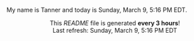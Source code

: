 My name is Tanner and today is Sunday, March 9, 5:16 PM EDT.

<p align="center">This <i>README</i> file is generated <b>every 3 hours</b>!</br>Last refresh: Sunday, March 9, 5:16 PM EDT<br /></p>

